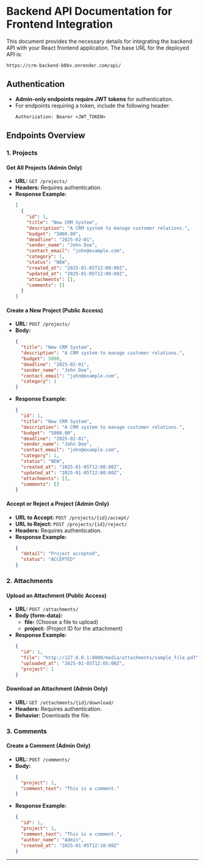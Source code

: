 # Backend API Documentation for Frontend Integration

This document provides the necessary details for integrating the backend API with your React frontend application.
The base URL for the deployed API is:

```
https://crm-backend-b0bv.onrender.com/api/
```

## Authentication
- **Admin-only endpoints require JWT tokens** for authentication.
- For endpoints requiring a token, include the following header:
  ```
  Authorization: Bearer <JWT_TOKEN>
  ```

## Endpoints Overview

### 1. **Projects**
#### **Get All Projects (Admin Only)**
- **URL:** `GET /projects/`
- **Headers:** Requires authentication.
- **Response Example:**
  ```json
  [
    {
      "id": 1,
      "title": "New CRM System",
      "description": "A CRM system to manage customer relations.",
      "budget": "5000.00",
      "deadline": "2025-02-01",
      "sender_name": "John Doe",
      "contact_email": "john@example.com",
      "category": 1,
      "status": "NEW",
      "created_at": "2025-01-05T12:00:00Z",
      "updated_at": "2025-01-05T12:00:00Z",
      "attachments": [],
      "comments": []
    }
  ]
  ```

#### **Create a New Project (Public Access)**
- **URL:** `POST /projects/`
- **Body:**
  ```json
  {
    "title": "New CRM System",
    "description": "A CRM system to manage customer relations.",
    "budget": 5000,
    "deadline": "2025-02-01",
    "sender_name": "John Doe",
    "contact_email": "john@example.com",
    "category": 1
  }
  ```
- **Response Example:**
  ```json
  {
    "id": 1,
    "title": "New CRM System",
    "description": "A CRM system to manage customer relations.",
    "budget": "5000.00",
    "deadline": "2025-02-01",
    "sender_name": "John Doe",
    "contact_email": "john@example.com",
    "category": 1,
    "status": "NEW",
    "created_at": "2025-01-05T12:00:00Z",
    "updated_at": "2025-01-05T12:00:00Z",
    "attachments": [],
    "comments": []
  }
  ```

#### **Accept or Reject a Project (Admin Only)**
- **URL to Accept:** `POST /projects/{id}/accept/`
- **URL to Reject:** `POST /projects/{id}/reject/`
- **Headers:** Requires authentication.
- **Response Example:**
  ```json
  {
    "detail": "Project accepted",
    "status": "ACCEPTED"
  }
  ```

### 2. **Attachments**
#### **Upload an Attachment (Public Access)**
- **URL:** `POST /attachments/`
- **Body (form-data):**
  - **file:** (Choose a file to upload)
  - **project:** (Project ID for the attachment)
- **Response Example:**
  ```json
  {
    "id": 1,
    "file": "http://127.0.0.1:8000/media/attachments/sample_file.pdf",
    "uploaded_at": "2025-01-05T12:05:00Z",
    "project": 1
  }
  ```

#### **Download an Attachment (Admin Only)**
- **URL:** `GET /attachments/{id}/download/`
- **Headers:** Requires authentication.
- **Behavior:** Downloads the file.

### 3. **Comments**
#### **Create a Comment (Admin Only)**
- **URL:** `POST /comments/`
- **Body:**
  ```json
  {
    "project": 1,
    "comment_text": "This is a comment."
  }
  ```
- **Response Example:**
  ```json
  {
    "id": 1,
    "project": 1,
    "comment_text": "This is a comment.",
    "author_name": "Admin",
    "created_at": "2025-01-05T12:10:00Z"
  }
  ```

---